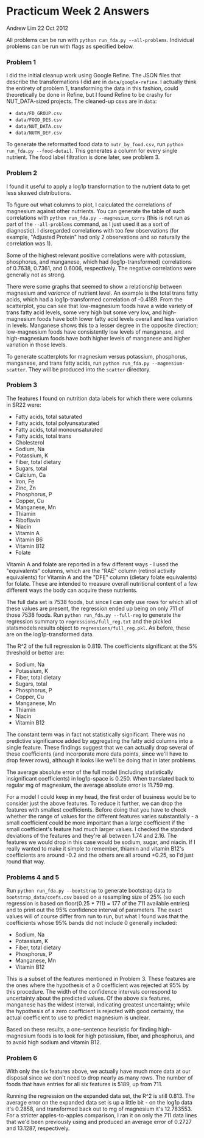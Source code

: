 
# Practicum Week 2 Answers

Andrew Lim
22 Oct 2012

All problems can be run with `python run_fda.py --all-problems`. Individual problems can be run with flags as specified below. 

### Problem 1

I did the initial cleanup work using Google Refine. The JSON files that describe the transformations I did are in `data/google-refine`. I actually think the entirety of problem 1, transforming the data in this fashion, could theoretically be done in Refine, but I found Refine to be crashy for NUT_DATA-sized projects. The cleaned-up csvs are in `data`: 

- `data/FD_GROUP.csv`
- `data/FOOD_DES.csv`
- `data/NUT_DATA.csv`
- `data/NUTR_DEF.csv`

To generate the reformatted food data to `nutr_by_food.csv`, run `python run_fda.py --food-detail`. This generates a column for every single nutrient. The food label filtration is done later, see problem 3. 

### Problem 2

I found it useful to apply a log1p transformation to the nutrient data to get less skewed distributions. 

To figure out what columns to plot, I calculated the correlations of magnesium against other nutrients. You can generate the table of such correlations with `python run_fda.py --magnesium_corrs` (this is not run as part of the `--all-problems` command, as I just used it as a sort of diagnostic). I disregarded correlations with too few observations (for example, "Adjusted Protein" had only 2 observations and so naturally the correlation was 1). 

Some of the highest relevant positive correlations were with potassium, phosphorus, and manganese, which had (log1p-transformed) correlations of 0.7638, 0.7361, and 0.6006, respectively. The negative correlations were generally not as strong. 

There were some graphs that seemed to show a relationship between magnesium and _variance_ of nutrient level. An example is the total trans fatty acids, which had a log1p-transformed correlation of -0.4189. From the scatterplot, you can see that low-magnesium foods have a wide variety of trans fatty acid levels, some very high but some very low, and high-magnesium foods have both lower fatty acid levels overall and less variation in levels. Manganese shows this to a lesser degree in the opposite direction; low-magnesium foods have consistently low levels of manganese, and high-magnesium foods have both higher levels of manganese and higher variation in those levels. 

To generate scatterplots for magnesium versus potassium, phosphorus, manganese, and trans fatty acids, run `python run_fda.py --magnesium-scatter`. They will be produced into the `scatter` directory. 

### Problem 3

The features I found on nutrition data labels for which there were columns in SR22 were: 

- Fatty acids, total saturated
- Fatty acids, total polyunsaturated
- Fatty acids, total monounsaturated
- Fatty acids, total trans
- Cholesterol
- Sodium, Na
- Potassium, K
- Fiber, total dietary
- Sugars, total
- Calcium, Ca
- Iron, Fe
- Zinc, Zn
- Phosphorus, P
- Copper, Cu
- Manganese, Mn
- Thiamin
- Riboflavin
- Niacin
- Vitamin A
- Vitamin B6
- Vitamin B12
- Folate

Vitamin A and folate are reported in a few different ways - I used the "equivalents" columns, which are the "RAE" column (retinol activity equivalents) for Vitamin A and the "DFE" column (dietary folate equivalents) for folate. These are intended to measure overall nutritional content of a few different ways the body can acquire these nutrients. 

The full data set is 7538 foods, but since I can only use rows for which all of these values are present, the regression ended up being on only 711 of those 7538 foods. Run `python run_fda.py --full-reg` to generate the regression summary to `regressions/full_reg.txt` and the pickled statsmodels results object to `regressions/full_reg.pkl`. As before, these are on the log1p-transformed data. 

The R^2 of the full regression is 0.819. The coefficients significant at the 5% threshold or better are: 

- Sodium, Na
- Potassium, K
- Fiber, total dietary
- Sugars, total
- Phosphorus, P
- Copper, Cu
- Manganese, Mn
- Thiamin
- Niacin
- Vitamin B12

The constant term was in fact not statistically significant. There was no predictive significance added by aggregating the fatty acid columns into a single feature. These findings suggest that we can actually drop several of these coefficients (and incorporate more data points, since we'll have to drop fewer rows), although it looks like we'll be doing that in later problems. 

The average absolute error of the full model (including statistically insignificant coefficients) in log1p-space is 0.250. When translated back to regular mg of magnesium, the average absolute error is 11.759 mg. 

For a model I could keep in my head, the first order of business would be to consider just the above features. To reduce it further, we can drop the features with smallest coefficients. Before doing that you have to check whether the range of values for the different features varies substantially - a small coefficient could be more important than a large coefficient if the small coefficient's feature had much larger values. I checked the standard deviations of the features and they're all between 1.74 and 2.16. The features we would drop in this case would be sodium, sugar, and niacin. If I really wanted to make it simple to remember, thiamin and vitamin B12's coefficients are around -0.2 and the others are all around +0.25, so I'd just round that way. 

### Problems 4 and 5

Run `python run_fda.py --bootstrap` to generate bootstrap data to `bootstrap_data/coefs.csv` based on a resampling size of 25% (so each regression is based on floor(0.25 * 711) = 177 of the 711 available entries) and to print out the 95% confidence interval of parameters. The exact values will of course differ from run to run, but what I found was that the coefficients whose 95% bands did not include 0 generally included:

- Sodium, Na
- Potassium, K
- Fiber, total dietary
- Phosphorus, P
- Manganese, Mn
- Vitamin B12

This is a subset of the features mentioned in Problem 3. These features are the ones where the hypothesis of a 0 coefficient was rejected at 95% by this procedure. The width of the confidence intervals correspond to uncertainty about the predicted values. Of the above six features, manganese has the widest interval, indicating greatest uncertainty; while the hypothesis of a zero coefficient is rejected with good certainty, the actual coefficient to use to predict magnesium is unclear. 

Based on these results, a one-sentence heuristic for finding high-magnesium foods is to look for high potassium, fiber, and phosphorus, and to avoid high sodium and vitamin B12. 

### Problem 6

With only the six features above, we actually have much more data at our disposal since we don't need to drop nearly as many rows. The number of foods that have entries for all six features is 5189, up from 711. 

Running the regression on the expanded data set, the R^2 is still 0.813. The average error on the expanded data set is up a little bit - on the log1p data it's 0.2858, and transformed back out to mg of magnesium it's 12.783553. For a stricter apples-to-apples comparison, I ran it on only the 711 data lines that we'd been previously using and produced an average error of 0.2727 and 13.1287, respectively.